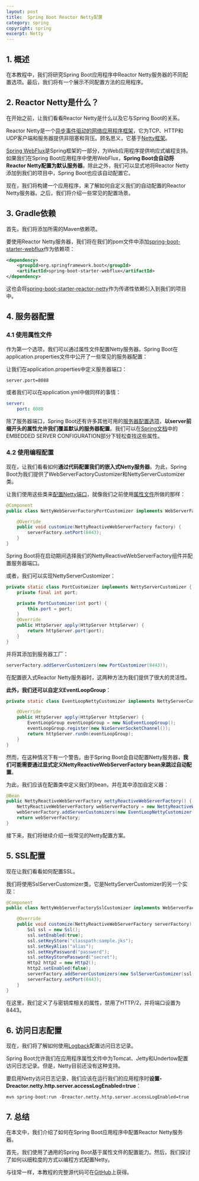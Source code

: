 ```yaml
---
layout: post
title:  Spring Boot Reactor Netty配置
category: spring
copyright: spring
excerpt: Netty
---
```


## 1. 概述

在本教程中，我们将研究Spring Boot应用程序中Reactor Netty服务器的不同配置选项。最后，我们将有一个展示不同配置方法的应用程序。

## 2. Reactor Netty是什么？

在开始之前，让我们看看Reactor Netty是什么以及它与Spring Boot的关系。

Reactor Netty是一个[异步事件驱动的网络应用程序框架](https://projectreactor.io/docs/netty/snapshot/reference/index.html#getting-started)，它为TCP、HTTP和UDP客户端和服务器提供非阻塞和背压。顾名思义，它基于[Netty框架](https://www.baeldung.com/netty)。

[Spring WebFlux](https://www.baeldung.com/spring-webflux)是Spring框架的一部分，为Web应用程序提供响应式编程支持。如果我们在Spring Boot应用程序中使用WebFlux，**Spring Boot会自动将Reactor Netty配置为默认服务器**。除此之外，我们可以显式地将Reactor Netty添加到我们的项目中，Spring Boot也应该自动配置它。

现在，我们将构建一个应用程序，来了解如何自定义我们的自动配置的Reactor Netty服务器。之后，我们将介绍一些常见的配置场景。

## 3. Gradle依赖

首先，我们将添加所需的Maven依赖项。

要使用Reactor Netty服务器，我们将在我们的pom文件中添加[spring-boot-starter-webflux](https://search.maven.org/search?q=a:spring-boot-starter-webflux)作为依赖项：

```xml
<dependency>
    <groupId>org.springframework.boot</groupId>
    <artifactId>spring-boot-starter-webflux</artifactId>
</dependency>
```

这也会将[spring-boot-starter-reactor-netty](https://search.maven.org/search?q=a:spring-boot-starter-reactor-netty)作为传递性依赖引入到我们的项目中。

## 4. 服务器配置

### 4.1 使用属性文件

作为第一个选项，我们可以通过属性文件配置Netty服务器。Spring Boot在application.properties文件中公开了一些常见的服务器配置：

让我们在application.properties中定义服务器端口：

```properties
server.port=8088
```

或者我们可以在application.yml中做同样的事情：

```yaml
server:
    port: 8088
```

除了服务器端口，Spring Boot还有许多其他可用的[服务器配置选项](https://www.baeldung.com/spring-boot-application-configuration)，**以server前缀开头的属性允许我们覆盖默认的服务器配置**。我们可以在[Spring文档](https://docs.spring.io/spring-boot/docs/current/reference/html/application-properties.html)中的EMBEDDED SERVER CONFIGURATION部分下轻松查找这些属性。

### 4.2 使用编程配置

现在，让我们看看如何**通过代码配置我们的嵌入式Netty服务器**。为此，Spring Boot为我们提供了WebServerFactoryCustomizer和NettyServerCustomizer类。

让我们使用这些类来[配置Netty端口](https://www.baeldung.com/spring-boot-change-port)，就像我们之前使用[属性文件](https://www.baeldung.com/properties-with-spring)所做的那样：

```java
@Component
public class NettyWebServerFactoryPortCustomizer implements WebServerFactoryCustomizer<NettyReactiveWebServerFactory> {

    @Override
    public void customize(NettyReactiveWebServerFactory factory) {
        serverFactory.setPort(8443);
    }
}
```

Spring Boot将在启动期间选择我们的NettyReactiveWebServerFactory组件并配置服务器端口。

或者，我们可以实现NettyServerCustomizer：

```java
private static class PortCustomizer implements NettyServerCustomizer {
    private final int port;

    private PortCustomizer(int port) {
        this.port = port;
    }
    @Override
    public HttpServer apply(HttpServer httpServer) {
        return httpServer.port(port);
    }
}
```

并将其添加到服务器工厂：

```java
serverFactory.addServerCustomizers(new PortCustomizer(8443));
```

在配置嵌入式Reactor Netty服务器时，这两种方法为我们提供了很大的灵活性。

**此外，我们还可以自定义EventLoopGroup**：

```java
private static class EventLoopNettyCustomizer implements NettyServerCustomizer {

    @Override
    public HttpServer apply(HttpServer httpServer) {
        EventLoopGroup eventLoopGroup = new NioEventLoopGroup();
        eventLoopGroup.register(new NioServerSocketChannel());
        return httpServer.runOn(eventLoopGroup);
    }
}
```

然而，在这种情况下有一个警告。由于Spring Boot会自动配置Netty服务器，**我们可能需要通过显式定义NettyReactiveWebServerFactory bean来跳过自动配置**。

为此，我们应该在配置类中定义我们的bean，并在其中添加自定义器：

```java
@Bean
public NettyReactiveWebServerFactory nettyReactiveWebServerFactory() {
    NettyReactiveWebServerFactory webServerFactory = new NettyReactiveWebServerFactory();
    webServerFactory.addServerCustomizers(new EventLoopNettyCustomizer());
    return webServerFactory;
}
```

接下来，我们将继续介绍一些常见的Netty配置方案。

## 5. SSL配置

现在让我们看看如何配置SSL。

我们将使用SslServerCustomizer类，它是NettyServerCustomizer的另一个实现：

```java
@Component
public class NettyWebServerFactorySslCustomizer implements WebServerFactoryCustomizer<NettyReactiveWebServerFactory> {

    @Override
    public void customize(NettyReactiveWebServerFactory serverFactory) {
        Ssl ssl = new Ssl();
        ssl.setEnabled(true);
        ssl.setKeyStore("classpath:sample.jks");
        ssl.setKeyAlias("alias");
        ssl.setKeyPassword("password");
        ssl.setKeyStorePassword("secret");
        Http2 http2 = new Http2();
        http2.setEnabled(false);
        serverFactory.addServerCustomizers(new SslServerCustomizer(ssl, http2, null));
        serverFactory.setPort(8443);
    }
}
```

在这里，我们定义了与密钥库相关的属性，禁用了HTTP/2，并将端口设置为8443。

## 6. 访问日志配置

现在，我们将了解如何使用[Logback](https://www.baeldung.com/logback)配置访问日志记录。

Spring Boot允许我们在应用程序属性文件中为Tomcat、Jetty和Undertow配置访问日志记录。但是，Netty目前还没有这种支持。

要启用Netty访问日志记录，我们应该在运行我们的应用程序时**设置-Dreactor.netty.http.server.accessLogEnabled=true**：

```shell
mvn spring-boot:run -Dreactor.netty.http.server.accessLogEnabled=true
```

## 7. 总结

在本文中，我们介绍了如何在Spring Boot应用程序中配置Reactor Netty服务器。

首先，我们使用了通用的Spring Boot基于属性文件的配置能力。然后，我们探讨了如何以细粒度的方式以编程方式配置Netty。

与往常一样，本教程的完整源代码可在[GitHub](https://github.com/tuyucheng7/taketoday-tutorial4j/tree/master/spring-modules/spring-5-webflux-1)上获得。